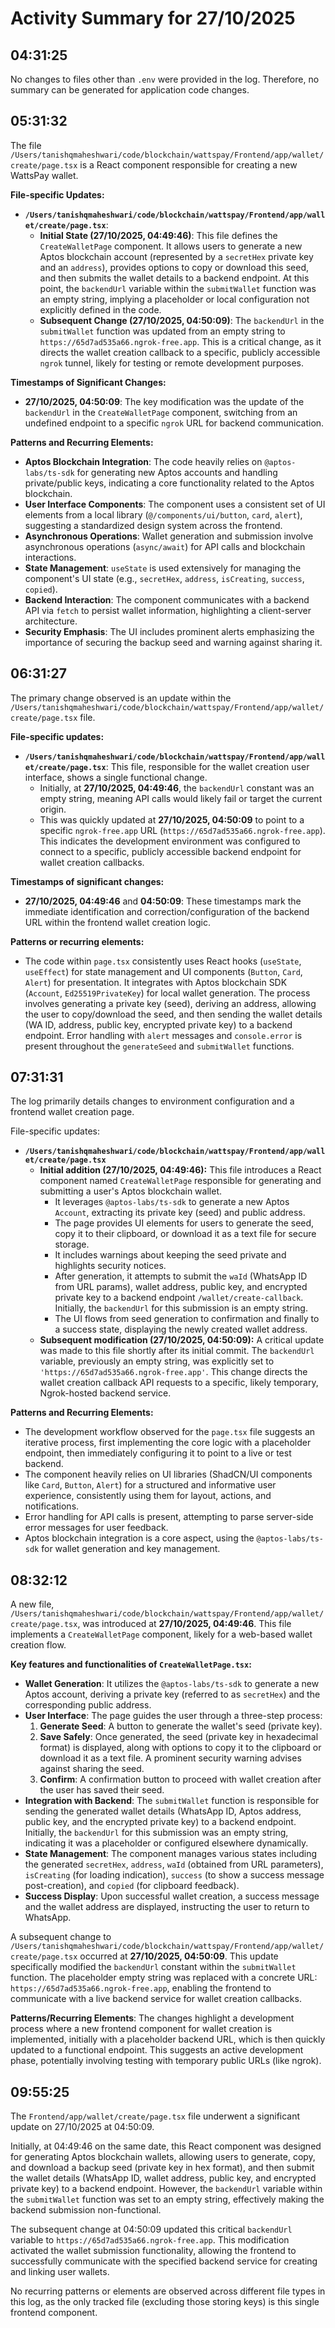 # Activity Summary for 27/10/2025

## 04:31:25
No changes to files other than `.env` were provided in the log. Therefore, no summary can be generated for application code changes.

## 05:31:32
The file `/Users/tanishqmaheshwari/code/blockchain/wattspay/Frontend/app/wallet/create/page.tsx` is a React component responsible for creating a new WattsPay wallet.

**File-specific Updates:**

*   **`/Users/tanishqmaheshwari/code/blockchain/wattspay/Frontend/app/wallet/create/page.tsx`**:
    *   **Initial State (27/10/2025, 04:49:46)**: This file defines the `CreateWalletPage` component. It allows users to generate a new Aptos blockchain account (represented by a `secretHex` private key and an `address`), provides options to copy or download this seed, and then submits the wallet details to a backend endpoint. At this point, the `backendUrl` variable within the `submitWallet` function was an empty string, implying a placeholder or local configuration not explicitly defined in the code.
    *   **Subsequent Change (27/10/2025, 04:50:09)**: The `backendUrl` in the `submitWallet` function was updated from an empty string to `https://65d7ad535a66.ngrok-free.app`. This is a critical change, as it directs the wallet creation callback to a specific, publicly accessible `ngrok` tunnel, likely for testing or remote development purposes.

**Timestamps of Significant Changes:**

*   **27/10/2025, 04:50:09**: The key modification was the update of the `backendUrl` in the `CreateWalletPage` component, switching from an undefined endpoint to a specific `ngrok` URL for backend communication.

**Patterns and Recurring Elements:**

*   **Aptos Blockchain Integration**: The code heavily relies on `@aptos-labs/ts-sdk` for generating new Aptos accounts and handling private/public keys, indicating a core functionality related to the Aptos blockchain.
*   **User Interface Components**: The component uses a consistent set of UI elements from a local library (`@/components/ui/button`, `card`, `alert`), suggesting a standardized design system across the frontend.
*   **Asynchronous Operations**: Wallet generation and submission involve asynchronous operations (`async/await`) for API calls and blockchain interactions.
*   **State Management**: `useState` is used extensively for managing the component's UI state (e.g., `secretHex`, `address`, `isCreating`, `success`, `copied`).
*   **Backend Interaction**: The component communicates with a backend API via `fetch` to persist wallet information, highlighting a client-server architecture.
*   **Security Emphasis**: The UI includes prominent alerts emphasizing the importance of securing the backup seed and warning against sharing it.

## 06:31:27
The primary change observed is an update within the `/Users/tanishqmaheshwari/code/blockchain/wattspay/Frontend/app/wallet/create/page.tsx` file.

**File-specific updates:**

*   **`/Users/tanishqmaheshwari/code/blockchain/wattspay/Frontend/app/wallet/create/page.tsx`**: This file, responsible for the wallet creation user interface, shows a single functional change.
    *   Initially, at **27/10/2025, 04:49:46**, the `backendUrl` constant was an empty string, meaning API calls would likely fail or target the current origin.
    *   This was quickly updated at **27/10/2025, 04:50:09** to point to a specific `ngrok-free.app` URL (`https://65d7ad535a66.ngrok-free.app`). This indicates the development environment was configured to connect to a specific, publicly accessible backend endpoint for wallet creation callbacks.

**Timestamps of significant changes:**

*   **27/10/2025, 04:49:46** and **04:50:09**: These timestamps mark the immediate identification and correction/configuration of the backend URL within the frontend wallet creation logic.

**Patterns or recurring elements:**

*   The code within `page.tsx` consistently uses React hooks (`useState`, `useEffect`) for state management and UI components (`Button`, `Card`, `Alert`) for presentation. It integrates with Aptos blockchain SDK (`Account`, `Ed25519PrivateKey`) for local wallet generation. The process involves generating a private key (seed), deriving an address, allowing the user to copy/download the seed, and then sending the wallet details (WA ID, address, public key, encrypted private key) to a backend endpoint. Error handling with `alert` messages and `console.error` is present throughout the `generateSeed` and `submitWallet` functions.

## 07:31:31
The log primarily details changes to environment configuration and a frontend wallet creation page.

File-specific updates:

*   **`/Users/tanishqmaheshwari/code/blockchain/wattspay/Frontend/app/wallet/create/page.tsx`**
    *   **Initial addition (27/10/2025, 04:49:46):** This file introduces a React component named `CreateWalletPage` responsible for generating and submitting a user's Aptos blockchain wallet.
        *   It leverages `@aptos-labs/ts-sdk` to generate a new Aptos `Account`, extracting its private key (seed) and public address.
        *   The page provides UI elements for users to generate the seed, copy it to their clipboard, or download it as a text file for secure storage.
        *   It includes warnings about keeping the seed private and highlights security notices.
        *   After generation, it attempts to submit the `waId` (WhatsApp ID from URL params), wallet address, public key, and encrypted private key to a backend endpoint `/wallet/create-callback`. Initially, the `backendUrl` for this submission is an empty string.
        *   The UI flows from seed generation to confirmation and finally to a success state, displaying the newly created wallet address.
    *   **Subsequent modification (27/10/2025, 04:50:09):** A critical update was made to this file shortly after its initial commit. The `backendUrl` variable, previously an empty string, was explicitly set to `'https://65d7ad535a66.ngrok-free.app'`. This change directs the wallet creation callback API requests to a specific, likely temporary, Ngrok-hosted backend service.

**Patterns and Recurring Elements:**

*   The development workflow observed for the `page.tsx` file suggests an iterative process, first implementing the core logic with a placeholder endpoint, then immediately configuring it to point to a live or test backend.
*   The component heavily relies on UI libraries (ShadCN/UI components like `Card`, `Button`, `Alert`) for a structured and informative user experience, consistently using them for layout, actions, and notifications.
*   Error handling for API calls is present, attempting to parse server-side error messages for user feedback.
*   Aptos blockchain integration is a core aspect, using the `@aptos-labs/ts-sdk` for wallet generation and key management.

## 08:32:12
A new file, `/Users/tanishqmaheshwari/code/blockchain/wattspay/Frontend/app/wallet/create/page.tsx`, was introduced at **27/10/2025, 04:49:46**. This file implements a `CreateWalletPage` component, likely for a web-based wallet creation flow.

**Key features and functionalities of `CreateWalletPage.tsx`:**

*   **Wallet Generation**: It utilizes the `@aptos-labs/ts-sdk` to generate a new Aptos account, deriving a private key (referred to as `secretHex`) and the corresponding public address.
*   **User Interface**: The page guides the user through a three-step process:
    1.  **Generate Seed**: A button to generate the wallet's seed (private key).
    2.  **Save Safely**: Once generated, the seed (private key in hexadecimal format) is displayed, along with options to copy it to the clipboard or download it as a text file. A prominent security warning advises against sharing the seed.
    3.  **Confirm**: A confirmation button to proceed with wallet creation after the user has saved their seed.
*   **Integration with Backend**: The `submitWallet` function is responsible for sending the generated wallet details (WhatsApp ID, Aptos address, public key, and the encrypted private key) to a backend endpoint. Initially, the `backendUrl` for this submission was an empty string, indicating it was a placeholder or configured elsewhere dynamically.
*   **State Management**: The component manages various states including the generated `secretHex`, `address`, `waId` (obtained from URL parameters), `isCreating` (for loading indication), `success` (to show a success message post-creation), and `copied` (for clipboard feedback).
*   **Success Display**: Upon successful wallet creation, a success message and the wallet address are displayed, instructing the user to return to WhatsApp.

A subsequent change to `/Users/tanishqmaheshwari/code/blockchain/wattspay/Frontend/app/wallet/create/page.tsx` occurred at **27/10/2025, 04:50:09**. This update specifically modified the `backendUrl` constant within the `submitWallet` function. The placeholder empty string was replaced with a concrete URL: `https://65d7ad535a66.ngrok-free.app`, enabling the frontend to communicate with a live backend service for wallet creation callbacks.

**Patterns/Recurring Elements**:
The changes highlight a development process where a new frontend component for wallet creation is implemented, initially with a placeholder backend URL, which is then quickly updated to a functional endpoint. This suggests an active development phase, potentially involving testing with temporary public URLs (like ngrok).

## 09:55:25
The `Frontend/app/wallet/create/page.tsx` file underwent a significant update on 27/10/2025 at 04:50:09.

Initially, at 04:49:46 on the same date, this React component was designed for generating Aptos blockchain wallets, allowing users to generate, copy, and download a backup seed (private key in hex format), and then submit the wallet details (WhatsApp ID, wallet address, public key, and encrypted private key) to a backend endpoint. However, the `backendUrl` variable within the `submitWallet` function was set to an empty string, effectively making the backend submission non-functional.

The subsequent change at 04:50:09 updated this critical `backendUrl` variable to `https://65d7ad535a66.ngrok-free.app`. This modification activated the wallet submission functionality, allowing the frontend to successfully communicate with the specified backend service for creating and linking user wallets.

No recurring patterns or elements are observed across different file types in this log, as the only tracked file (excluding those storing keys) is this single frontend component.